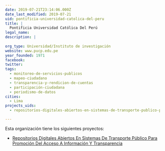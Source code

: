 ```yaml
---
date: 2019-07-21T23:14:06.000Z
date_last_modified: 2019-07-21
uid: pontificia-universidad-catolica-del-peru
title: |
  Pontificia Universidad Católica Del Perú
legal_name: 
description: |
  
org_type: Universidad/Instituto de investigación
website: www.pucp.edu.pe
year_founded: 1971
facebook: 
twitter: 
tags:
  - monitoreo-de-servicios-publicos
  - mapeo-ciudadano
  - transparencia-y-rendicion-de-cuentas
  - participación-ciudadana
  - periodismo-de-datos
cities: 
  - Lima
projects_uids:
  - repositorios-digitales-abiertos-en-sistemas-de-transporte-publico-para-promocion-del-acceso-a-informacion-y-transparencia

---
```


Esta organización tiene los siguientes proyectos:

- [Repositorios Digitales Abiertos En Sistemas De Transporte Público Para Promoción Del Acceso A Información Y Transparencia](/proyectos/repositorios-digitales-abiertos-en-sistemas-de-transporte-publico-para-promocion-del-acceso-a-informacion-y-transparencia)
